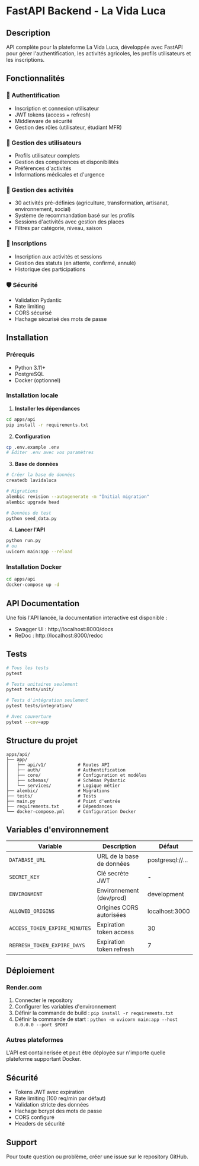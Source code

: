 # FastAPI Backend - La Vida Luca

## Description

API complète pour la plateforme La Vida Luca, développée avec FastAPI pour gérer l'authentification, les activités agricoles, les profils utilisateurs et les inscriptions.

## Fonctionnalités

### 🔐 Authentification
- Inscription et connexion utilisateur
- JWT tokens (access + refresh)
- Middleware de sécurité
- Gestion des rôles (utilisateur, étudiant MFR)

### 👥 Gestion des utilisateurs
- Profils utilisateur complets
- Gestion des compétences et disponibilités
- Préférences d'activités
- Informations médicales et d'urgence

### 🌱 Gestion des activités
- 30 activités pré-définies (agriculture, transformation, artisanat, environnement, social)
- Système de recommandation basé sur les profils
- Sessions d'activités avec gestion des places
- Filtres par catégorie, niveau, saison

### 📝 Inscriptions
- Inscription aux activités et sessions
- Gestion des statuts (en attente, confirmé, annulé)
- Historique des participations

### 🛡️ Sécurité
- Validation Pydantic
- Rate limiting
- CORS sécurisé
- Hachage sécurisé des mots de passe

## Installation

### Prérequis
- Python 3.11+
- PostgreSQL
- Docker (optionnel)

### Installation locale

1. **Installer les dépendances**
```bash
cd apps/api
pip install -r requirements.txt
```

2. **Configuration**
```bash
cp .env.example .env
# Éditer .env avec vos paramètres
```

3. **Base de données**
```bash
# Créer la base de données
createdb lavidaluca

# Migrations
alembic revision --autogenerate -m "Initial migration"
alembic upgrade head

# Données de test
python seed_data.py
```

4. **Lancer l'API**
```bash
python run.py
# ou
uvicorn main:app --reload
```

### Installation Docker

```bash
cd apps/api
docker-compose up -d
```

## API Documentation

Une fois l'API lancée, la documentation interactive est disponible :
- Swagger UI : http://localhost:8000/docs
- ReDoc : http://localhost:8000/redoc

## Tests

```bash
# Tous les tests
pytest

# Tests unitaires seulement
pytest tests/unit/

# Tests d'intégration seulement
pytest tests/integration/

# Avec couverture
pytest --cov=app
```

## Structure du projet

```
apps/api/
├── app/
│   ├── api/v1/            # Routes API
│   ├── auth/              # Authentification
│   ├── core/              # Configuration et modèles
│   ├── schemas/           # Schémas Pydantic
│   └── services/          # Logique métier
├── alembic/               # Migrations
├── tests/                 # Tests
├── main.py                # Point d'entrée
├── requirements.txt       # Dépendances
└── docker-compose.yml     # Configuration Docker
```

## Variables d'environnement

| Variable | Description | Défaut |
|----------|-------------|--------|
| `DATABASE_URL` | URL de la base de données | postgresql://... |
| `SECRET_KEY` | Clé secrète JWT | - |
| `ENVIRONMENT` | Environnement (dev/prod) | development |
| `ALLOWED_ORIGINS` | Origines CORS autorisées | localhost:3000 |
| `ACCESS_TOKEN_EXPIRE_MINUTES` | Expiration token access | 30 |
| `REFRESH_TOKEN_EXPIRE_DAYS` | Expiration token refresh | 7 |

## Déploiement

### Render.com

1. Connecter le repository
2. Configurer les variables d'environnement
3. Définir la commande de build : `pip install -r requirements.txt`
4. Définir la commande de start : `python -m uvicorn main:app --host 0.0.0.0 --port $PORT`

### Autres plateformes

L'API est containerisée et peut être déployée sur n'importe quelle plateforme supportant Docker.

## Sécurité

- Tokens JWT avec expiration
- Rate limiting (100 req/min par défaut)
- Validation stricte des données
- Hachage bcrypt des mots de passe
- CORS configuré
- Headers de sécurité

## Support

Pour toute question ou problème, créer une issue sur le repository GitHub.